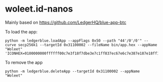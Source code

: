 # woleet.id-nanos

Mainly based on https://github.com/LedgerHQ/blue-app-btc

To load the app:
```
python -m ledgerblue.loadApp --appFlags 0x50 --path "44'/0'/0'" --curve secp256k1 --targetId 0x31100002 --fileName bin/app.hex --appName "Woleet" 'ICONHEX=0100000000ffffff00c7e3f18f7dbe3e7c1ff837ec67e6c7e387e187e18ff19ff9be7dfdbff18fc7e3'
```

To remove the app
```
python -m ledgerblue.deleteApp --targetId 0x31100002 --appName "Woleet"
```
